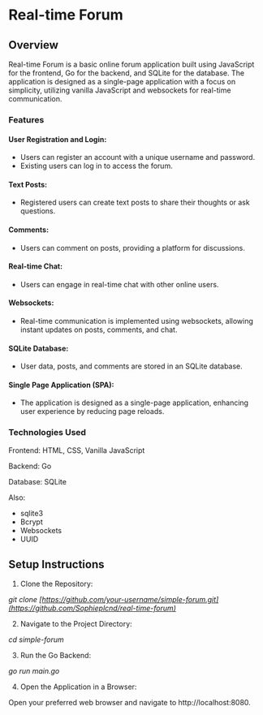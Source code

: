 # Real-time Forum
## Overview

Real-time Forum is a basic online forum application built using JavaScript for the frontend, Go for the backend, and SQLite for the database. The application is designed as a single-page application with a focus on simplicity, utilizing vanilla JavaScript and websockets for real-time communication.


### Features

#### User Registration and Login:
- Users can register an account with a unique username and password.
- Existing users can log in to access the forum.

#### Text Posts:
- Registered users can create text posts to share their thoughts or ask questions.

#### Comments:
- Users can comment on posts, providing a platform for discussions.

#### Real-time Chat:
- Users can engage in real-time chat with other online users.

#### Websockets:
- Real-time communication is implemented using websockets, allowing instant updates on posts, comments, and chat.

#### SQLite Database:
- User data, posts, and comments are stored in an SQLite database.

#### Single Page Application (SPA):
- The application is designed as a single-page application, enhancing user experience by reducing page reloads.


### Technologies Used

Frontend:
HTML, CSS, Vanilla JavaScript

Backend:
Go

Database:
SQLite

Also:
- sqlite3
- Bcrypt
- Websockets
- UUID


## Setup Instructions

1. Clone the Repository:

_git clone [https://github.com/your-username/simple-forum.git](https://github.com/Sophieplcnd/real-time-forum)_

2. Navigate to the Project Directory:

_cd simple-forum_

3. Run the Go Backend:

_go run main.go_

4. Open the Application in a Browser:

Open your preferred web browser and navigate to http://localhost:8080.

